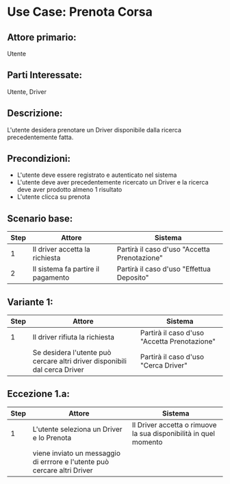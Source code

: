# Use Case: Prenota Corsa

## Attore primario: 
Utente

## Parti Interessate: 
Utente, Driver

## Descrizione: 
L'utente desidera prenotare un Driver disponibile dalla ricerca precedentemente fatta.

## Precondizioni: 
- L'utente deve essere registrato e autenticato nel sistema
- L'utente deve aver precedentemente ricercato un Driver e la ricerca deve aver prodotto almeno 1 risultato
- L'utente clicca su prenota

## Scenario base:

| Step | Attore |Sistema |
|---|--------|-------|
| 1 | Il driver accetta la richiesta | Partirà il caso d'uso "Accetta Prenotazione"|
| 2 | Il sistema fa partire il pagamento | Partirà il caso d'uso "Effettua Deposito"|

## Variante 1:

| Step | Attore |Sistema |
|---|--------|-------|
| 1 | Il driver rifiuta la richiesta | Partirà il caso d'uso "Accetta Prenotazione"|
|  | Se desidera l'utente può cercare altri driver disponibili dal cerca Driver |Partirà il caso d'uso "Cerca Driver"|

## Eccezione 1.a:

| Step | Attore |Sistema |
|---|--------|-------|
| 1 | L'utente seleziona un Driver e lo Prenota | Il Driver accetta o rimuove la sua disponibilità in quel momento|
|  | viene inviato un messaggio di errrore e l'utente può cercare altri Driver| |
